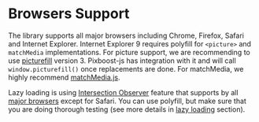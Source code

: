 # Browsers Support

The library supports all major browsers including Chrome, Firefox, Safari and Internet Explorer. Internet Explorer 9 requires polyfill for `<picture>` and `matchMedia` implementations. For picture support, we are recommending to use [picturefill](http://scottjehl.github.io/picturefill/) version 3. Pixboost-js has integration with it and will call `window.picturefill()` once replacements are done. For matchMedia, we highly recommend [matchMedia.js](https://github.com/paulirish/matchMedia.js).

Lazy loading is using [Intersection Observer](https://developer.mozilla.org/en-US/docs/Web/API/Intersection_Observer_API) feature that supports by all [major browsers](https://caniuse.com/#search=intersectionObserver) except for Safari. You can use polyfill, but make sure that you are doing thorough testing \(see more details in [lazy loading](lazy-loading.md) section\).

